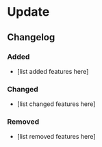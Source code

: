 # Update

## Changelog
### Added
- [list added features here]
### Changed
- [list changed features here]
### Removed
- [list removed features here]
```
